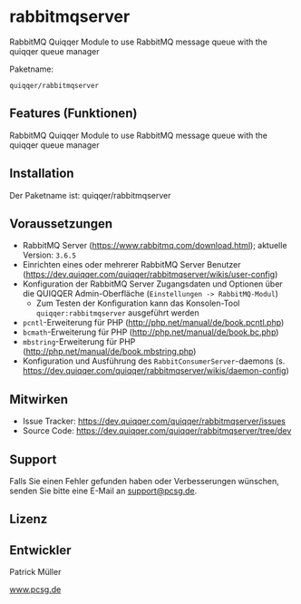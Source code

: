 rabbitmqserver
========

RabbitMQ Quiqqer Module to use RabbitMQ message queue with the quiqqer queue manager

Paketname:

    quiqqer/rabbitmqserver


Features (Funktionen)
--------
RabbitMQ Quiqqer Module to use RabbitMQ message queue with the quiqqer queue manager


Installation
------------

Der Paketname ist: quiqqer/rabbitmqserver


Voraussetzungen
---------------
* RabbitMQ Server (https://www.rabbitmq.com/download.html); aktuelle Version: `3.6.5`
* Einrichten eines oder mehrerer RabbitMQ Server Benutzer (https://dev.quiqqer.com/quiqqer/rabbitmqserver/wikis/user-config)
* Konfiguration der RabbitMQ Server Zugangsdaten und Optionen über die QUIQQER Admin-Oberfläche (`Einstellungen -> RabbitMQ-Modul`)
  * Zum Testen der Konfiguration kann das Konsolen-Tool `quiqqer:rabbitmqserver` ausgeführt werden
* `pcntl`-Erweiterung für PHP (http://php.net/manual/de/book.pcntl.php)
* `bcmath`-Erweiterung für PHP (http://php.net/manual/de/book.bc.php)
* `mbstring`-Erweiterung für PHP (http://php.net/manual/de/book.mbstring.php)
* Konfiguration und Ausführung des `RabbitConsumerServer`-daemons (s. https://dev.quiqqer.com/quiqqer/rabbitmqserver/wikis/daemon-config)

Mitwirken
----------

- Issue Tracker: https://dev.quiqqer.com/quiqqer/rabbitmqserver/issues
- Source Code: https://dev.quiqqer.com/quiqqer/rabbitmqserver/tree/dev

Support
-------

Falls Sie einen Fehler gefunden haben oder Verbesserungen wünschen,
senden Sie bitte eine E-Mail an support@pcsg.de.


Lizenz
-------


Entwickler
--------

Patrick Müller

www.pcsg.de